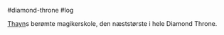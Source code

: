 #diamond-throne #log

[Thayn](Thayn.md)s berømte magikerskole, den næststørste i hele Diamond Throne.

